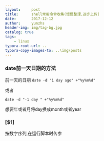 ```yaml
---
layout:     post
title:      shell常用命令收集(慢慢整理,逐步上传)
date:       2017-12-12
author:     yunzhs
header-img: img/tag-bg.jpg
catalog: true
tags:
    - linux
typora-root-url: ..
typora-copy-images-to: ..\img\posts
---
```


### date前一天日期的方法

前一天的日期
`date -d "1 day ago" +"%y%m%d"`

或者

`date -d "-1 day " +"%y%m%d"`

想要年或者月将day换成month或者year

### [$1]

按数字序列,在运行脚本时传参



